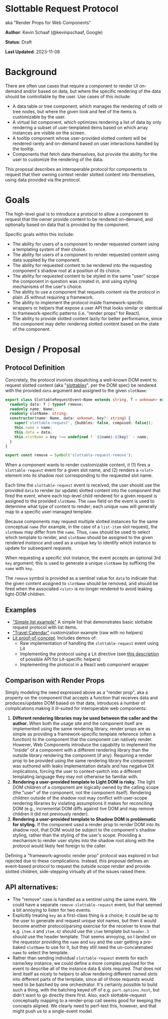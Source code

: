 # Slottable Request Protocol
aka "Render Props for Web Components"

**Author**: Kevin Schaaf (@kevinpschaaf, Google)

**Status**: Draft

**Last Updated**: 2023-11-08


# Background

There are often use cases that require a component to render UI on-demand and/or based on data, but where the specific rendering of the data should be controllable by the user. Use cases of this include:

*   A data table or tree component, which manages the rendering of cells or tree nodes, but where the given look and feel of the items is customizable by the user.
*   A virtual list component, which optimizes rendering a list of data by only rendering a subset of user-templated items based on which array instances are visible on the screen.
*   A tooltip component whose user-provided slotted content will be rendered rarely and on-demand based on user interactions handled by the tooltip.
*   Components that fetch data themselves, but provide the ability for the user to customize the rendering of the data.

This proposal describes an interoperable protocol for components to request that their owning context render slotted content into themselves, using data provided via the protocol.

# Goals

The high-level goal is to introduce a protocol to allow a component to request that the owner provide content to be rendered on-demand, and optionally based on data that is provided by the component.

Specific goals within this include:

*   The ability for users of a component to render requested content using a templating system of their choice.
*   The ability for users of a component to render requested content using data supplied by the component.
*   The ability for requested content to be rendered into the requesting component's shadow root at a position of its choice.
*   The ability for requested content to be styled in the same "user" scope the component in question was created in, and using styling mechanisms of the user's choice.
*   The ability to use a component that requests content via the protocol in plain JS without requiring a framework.
*   The ability to implement the protocol inside framework-specific wrappers or helpers that expose a user API that looks similar or identical to framework-specific patterns (i.e. "render props" for React).
*   The ability to provide slotted content lazily for better performance, since the component may defer rendering slotted content based on the state of the component.

# Design / Proposal


## Protocol Definition

Concretely, the protocol involves dispatching a well-known DOM event to request slotted content (aka "[slottables](https://dom.spec.whatwg.org/#light-tree-slotables)", per the DOM spec) be rendered with the provided `data` argument and assigned to the given `slotName`:

```ts
export class SlottableRequestEvent<Name extends string, T = unknown> extends Event {
  readonly data: T | typeof remove;
  readonly name: Name;
  readonly slotName: string;
  constructor(name: Name, data: unknown, key?: string) {
    super('slottable-request', {bubbles: false, composed: false});
    this.name = name;
    this.data = data;
    this.slotName = key !== undefined ? `${name}.${key}` : name;
  }
}

export const remove = Symbol('slottable-request-remove');
```

When a component wants to render customizable content, it (1) fires a `slottable-request` event for a given slot name, and (2) renders a `<slot>` element into its shadow root corresponding to the requested slot name.

Each time the `slottable-request` event is received, the user should use the provided `data` to render (or update) slotted content into the component that fired the event, where each top-level child rendered for a given request is assigned to the provided `slotName`. The `name` field on the event is used to determine what type of content to render; each unique `name` will generally map to a specific user-managed template. 

Because components may request multiple slotted instances for the same conceptual `name` (for example, in the case of a `list-item` slot request), the `slotName` may differ from the `name`. Thus, `name` should be used to select which template to render, and `slotName` should be assigned to the given rendered _instance_ and used as a unique key to identify which instance to update for subsequent requests.

When requesting a specific slot instance, the event accepts an optional 3rd `key` argument; this is used to generate a unique `slotName` by suffixing the `name` with `key`.

The `remove` symbol is provided as a sentinel value for `data` to indicate that the given content assigned to `slotName` should be removed, and should be fired when the associated `<slot>` is no longer rendered to avoid leaking light-DOM children.


## Examples

*   ["Simple list example"](https://lit.dev/playground/#gist=2e14f25a47afadcbb18254f7e74d9871) A simple list that demonstrates basic slottable request protocol with list items.
*   ["Travel Calendar"](https://lit.dev/playground/#gist=205ee0ccc0ea4d0420608808942d2655) customization example (raw with no helpers)
*   [Lit proof-of-concept](https://lit.dev/playground/#gist=2974fec927ef67b30d82a6ff7d05740a). Includes demos of:
    *   Raw implementation of handling the `slottable-request` event using Lit
    *   Implementing the protocol using a Lit directive (see [this description](https://gist.github.com/kevinpschaaf/0fe117368411f340aa3019dceeaa465e) of possible API for Lit-specific helpers)
    *   Implementing the protocol in a React web component wrapper


## Comparison with Render Props

Simply modeling the need expressed above as a "render prop", aka a property on the component that accepts a function that receives data and produces/updates DOM based on that data, introduces a number of complications making it ill-suited for interoperable web components:

1. **Different rendering libraries may be used between the caller and the author.** When both the usage site and the component itself are implemented using the same rendering library, render props are as simple as providing a framework-specific template reference (often a function) to the component that the component can natively render. However, Web Components introduce the capability to implement the "inside" of a component with a different rendering library than the outside library rendering the component (if any). Requiring a render prop to be provided using the same rendering library the component was authored with leaks implementation details and has negative DX implications, forcing the user to context-switch into a different templating language they may not otherwise be familiar with.
2. **Rendering a user-provided template to Light DOM is risky.** The light DOM children of a component are logically owned by the calling scope (the "user" of the component, not the component itself). Rendering children outside of the shadow root may conflict with user-scope rendering libraries by violating assumptions it makes for reconciling DOM (e.g., incremental DOM diffs against live DOM and may remove children it did not previously render).
3. **Rendering a user-provided template to Shadow DOM is problematic for styling.** If the component used a render prop to render DOM into its shadow root, that DOM would be subject to the component's shadow styling, rather than the styling of the user's scope. Providing a mechanism to render user styles into the shadow root along with the protocol would likely feel foreign to the caller.

Defining a "framework-agnostic render prop" protocol was explored in  but rejected due to these complications. Instead, this proposal defines an event-based protocol to request the outside scope render and provide slotted children, side-stepping virtually all of the issues raised there.

## API alternatives:

*   The "remove" case is handled as a sentinel using the same event. We could have a separate `remove-slottable-request` event, but that seemed a bit annoying to listen for two events.
*   Explicitly treating `key` as a first-class thing is a choice; it could be up to the user to generate and request unique slot names, but then it would become another protocol/parsing exercise for the receiver to know that e.g. `item.4` and `item.42` should use the `item` template but `header.3` should use the header template. That seems annoying, so I landed on the requestor providing the `name` and `key` and the user getting a pre-baked `slotName` to use for it, but they still need the un-concatenated `name` to select the template.
*   Rather than sending individual `slottable-request` events for each name/key instance, we could define a more complex payload for the event to describe all of the instance data & slots required. That does not lend itself as nicely to helpers to allow rendering different named slots into different parts of the template, since all of those requests would need to be batched by one orchestrator. It's certainly possible to build such a thing, with the batching keyed off of e.g. `part.options.host`, but didn't want to go directly there first. Also, each slottable-request conceptually mapping to a render-prop call seems good for keeping the concepts aligned. We clearly need to perf-test this, however, and that might push us to a single-event model.
